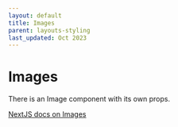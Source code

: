 ```yaml
---
layout: default
title: Images
parent: layouts-styling
last_updated: Oct 2023
---
```


# Images

There is an Image component with its own props.

[NextJS docs on Images](https://nextjs.org/docs/app/building-your-application/optimizing/images)